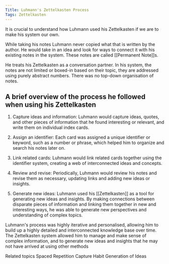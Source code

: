 ```yaml
---
Title: Luhmann's Zettelkasten Process
Tags: Zettelkasten
---
```



It is crucial to understand how Luhmann used his Zettelkasten if we are to make his system our own.

While taking his notes Luhmann never copied what that is written by the author. He would take in an idea and look for ways to connect it with his existing notes in the system. These notes are called [[Permanent Note]]s.

He treats his Zettelkasten as a conversation partner. In his system, the notes are not limited or boxed-in based on their topic, they are addressed using purely abstract numbers. There was no top-down organisation of notes.

## A brief overview of the process he followed when using his Zettelkasten

1.  Capture ideas and information: Luhmann would capture ideas, quotes, and other pieces of information that he found interesting or relevant, and write them on individual index cards.
    
2.  Assign an identifier: Each card was assigned a unique identifier or keyword, such as a number or phrase, which helped him to organize and search his notes later on.
    
3.  Link related cards: Luhmann would link related cards together using the identifier system, creating a web of interconnected ideas and concepts.
    
4.  Review and revise: Periodically, Luhmann would review his notes and revise them as necessary, updating links and adding new ideas or insights. 
    
5.  Generate new ideas: Luhmann used his [[Zettelkasten]] as a tool for generating new ideas and insights. By making connections between disparate pieces of information and linking them together in new and interesting ways, he was able to generate new perspectives and understanding of complex topics.

Luhmann's process was highly iterative and personalised, allowing him to build up a highly detailed and interconnected knowledge base over time. The Zettelkasten system allowed him to manage and make sense of complex information, and to generate new ideas and insights that he may not have arrived at using other methods

Related topics
Spaced Repetition
Capture Habit
Generation of Ideas

